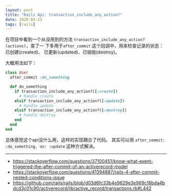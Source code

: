 ```yaml
---
layout: post
title: "Rails Api: transaction_include_any_action?"
date: 2020-04-23
tags: [rails]
---
```


在项目中看到一个从没用到的方法 `transaction_include_any_action?(actions)`，查了一
下多用于`after_commit` 这个回调中，用来检查记录的状态：已创建(created)、
已更新(updated)、已销毁(destroy)。

大概用法如下：
```ruby
class User
  after_commit :do_something

  def do_something
    if transaction_include_any_action?([:create])
      # handle create
    elsif transaction_include_any_action?([:update])
      # handle update
    elsif transaction_include_any_action?([:destroy])
      # handle destroy
    end
  end
end
```

总体感觉这个api没什么用，这样的实现耦合了代码。
其实可以用 `after_commit: :do_something, on: :update` 这种方式解决。

---

* https://stackoverflow.com/questions/37100451/know-what-event-triggered-the-after-commit-of-an-activerecord-model
* https://stackoverflow.com/questions/41394887/rails-4-after-commit-nested-conditions-issue
* https://github.com/rails/rails/blob/d03d6fc33b4e9629e3e969c18bda4bdcd3c01c90/activerecord/lib/active_record/transactions.rb#L442
